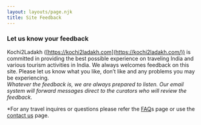```yaml
---
layout: layouts/page.njk
title: Site Feedback
---
```

### **Let us know your feedback**

Kochi2Ladakh ([https://kochi2ladakh.com](https://kochi2ladakh.com/)) is committed in providing the best possible experience on traveling India and various tourism activities in India. We always welcomes feedback on this site. Please let us know what you like, don’t like and any problems you may be experiencing.\
*Whatever the feedback is, we are always prepared to listen. Our email system will forward messages direct to the curators who will review the feedback.*



<!--StartFragment-->

\*For any travel inquires or questions please refer the [FAQ](https://kochi2ladakh.com/ "Frequently Asked Questions")s page or use the [contact us](https://kochi2ladakh.com/contact-us/ "Contact Us") page.

<!--EndFragment-->